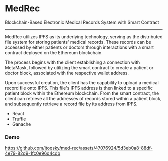 # MedRec
Blockchain-Based Electronic Medical Records System with Smart Contract

---

MedRec utilizes IPFS as its underlying technology, serving as the distributed file system for storing patients' medical records. These records can be accessed by either patients or doctors through interactions with a smart contract deployed on the Ethereum blockchain.

The process begins with the client establishing a connection with MetaMask, followed by utilizing the smart contract to create a patient or doctor block, associated with the respective wallet address.

Upon successful creation, the client has the capability to upload a medical record file onto IPFS. This file's IPFS address is then linked to a specific patient block within the Ethereum blockchain. From the smart contract, the client can retrieve all the addresses of records stored within a patient block, and subsequently retrieve a record file by its address from IPFS.
- React
- Truffle
- Ganache

### Demo
https://github.com/itoqsky/med-rec/assets/47076924/5d3eb0a8-88df-4e79-82d9-1fc0e96d4cdb
